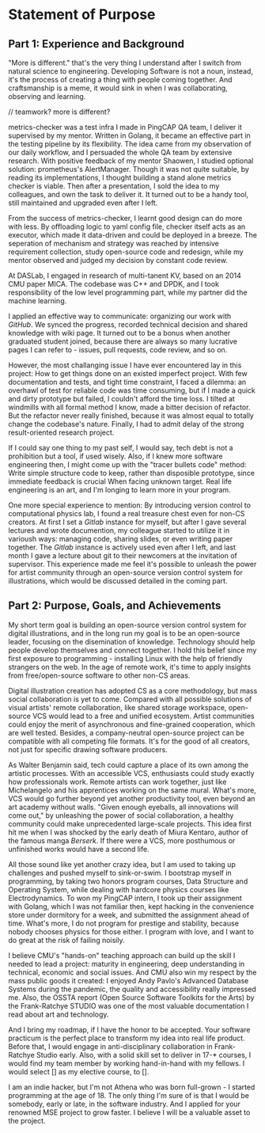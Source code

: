 Statement of Purpose
====================

## Part 1: Experience and Background

"More is different." that's the very thing I understand after I switch from natural science to engineering. Developing Software is not a noun, instead, it's the process of creating a thing with people coming together. And craftsmanship is a meme, it would sink in when I was collaborating, observing and learning.

// teamwork? more is different?

metrics-checker was a test infra I made in PingCAP QA team, I deliver it supervised by my mentor. Written in Golang, it became an effective part in the testing pipeline by its flexibility. The idea came from my observation of our daily workflow, and I persuaded the whole QA team by extensive research. With positive feedback of my mentor Shaowen, I studied optional solution: prometheus's AlertManager. Though it was not quite suitable, by reading its implementations, I thought building a stand alone metrics checker is viable. Then after a presentation, I sold the idea to my colleagues, and own the task to deliver it. It turned out to be a handy tool, still maintained and upgraded even after I left.

From the success of metrics-checker, I learnt good design can do more with less. By offloading logic to yaml config file, checker itself acts as an executor, which made it data-driven and could be deployed in a breeze. The seperation of mechanism and strategy was reached by intensive requirement collection, study open-source code and redesign, while my mentor observed and judged my decision by constant code review.

At DASLab, I engaged in research of multi-tanent KV, based on an 2014 CMU paper MICA. The codebase was C++ and DPDK, and I took responsibility of the low level programming part, while my partner did the machine learning.

I applied an effective way to communicate: organizing our work with *GitHub*. We synced the progress, recorded technical decision and shared knowledge with wiki page. It turned out to be a bonus when another graduated student joined, because there are always so many lucrative pages I can refer to - issues, pull requests, code review, and so on.

However, the most challanging issue I have ever encountered lay in this project: How to get things done on an existed imperfect project. With few documentation and tests, and tight time constraint, I faced a dilemma: an overhawl of test for reliable code was time consuming, but if I made a quick and dirty prototype but failed, I couldn't afford the time loss. I tilted at windmills with all formal method I know, made a bitter decision of refactor. But the refactor never really finished, because it was almost equal to totally change the codebase's nature. Finally, I had to admit delay of the strong result-oriented research project.

If I could say one thing to my past self, I would say, tech debt is not a prohibition but a tool, if used wisely. Also, if I knew more software engineering then, I might come up with the "tracer bullets code" method: Write simple structure code to keep, rather than disposible prototype, since immediate feedback is crucial When facing unknown target. Real life engineering is an art, and I'm longing to learn more in your program.

One more special experience to mention: By introducing version control to computational physics lab, I found a real treasure chest even for non-CS creators. At first I set a *Gitlab* instance for myself, but after I gave several lectures and wrote documention, my colleague started to utilize it in varioush ways: managing code, sharing slides, or even writing paper together. The *Gitlab* instance is actively used even after I left, and last month I gave a lecture about git to their newcomers at the invitation of supervisor. This experience made me feel it's possible to unleash the power for artist community through an open-source version control system for illustrations, which would be discussed detailed in the coming part.

## Part 2: Purpose, Goals, and Achievements

My short term goal is building an open-source version control system for digital illustrations, and in the long run my goal is to be an open-source leader, focusing on the disemination of knowledge. Technology should help people develop themselves and connect together. I hold this belief since my first exposure to programming - installing Linux with the help of friendly strangers on the web. In the age of remote work, it's time to apply insights from free/open-source software to other non-CS areas. 

Digital illustration creation has adopted CS as a core methodology, but mass social collaboration is yet to come. Compared with all possible solutions of visual artists' remote collaboration, like shared storage workspace, open-source VCS would lead to a free and unified ecosystem. Artist communities could enjoy the merit of asynchronous and fine-grained cooperation, which are well tested. Besides, a company-neutral open-source project can be compatible with all competing file formats. It's for the good of all creators, not just for specific drawing software producers.

As Walter Benjamin said, tech could capture a place of its own among the artistic processes. With an accessible VCS, enthusiasts could study exactly how professionals work. Remote artists can work together, just like Michelangelo and his apprentices working on the same mural. What's more, VCS would go further beyond yet another productivity tool, even beyond an art academy without walls. "Given enough eyeballs, all innovations will come out," by unleashing the power of social collaboration, a healthy community could make unprecedented large-scale projects. This idea first hit me when I was shocked by the early death of Miura Kentaro, author of the famous manga *Berserk*. If there were a VCS, more posthumous or unfinished works would have a second life.

All those sound like yet another crazy idea, but I am used to taking up challenges and pushed myself to sink-or-swim. I bootstrap myself in programming, by taking two honors program courses, Data Structure and Operating System, while dealing with hardcore physics courses like Electrodynamics. To won my PingCAP intern, I took up their assignment with Golang, which I was not familiar then, kept hacking in the convenience store under dormitory for a week, and submitted the assignment ahead of time. What's more, I do not program for prestige and stability, because nobody chooses physics for those either. I program with love, and I want to do great at the risk of failing noisily.

I believe CMU's "hands-on" teaching approach can build up the skill I needed to lead a project: maturity in engineering, deep understanding in technical, economic and social issues. And CMU also win my respect by the mass public goods it created: I enjoyed Andy Pavlo's Advanced Database Systems during the pandemic, the quality and accessibility really impressed me. Also, the OSSTA report (Open Source Software Toolkits for the Arts) by the Frank-Ratchye STUDIO was one of the most valuable documentation I read about art and technology.

And I bring my roadmap, if I have the honor to be accepted. Your software practicum is the perfect place to transform my idea into real life product. Before that, I would engage in anti-disciplinary collaboration in Frank-Ratchye Studio early. Also, with a solid skill set to deliver in 17-\* courses, I would find my team member by working hand-in-hand with my fellows.  I would select [] as my elective course, to [].

I am an indie hacker, but I'm not Athena who was born full-grown - I started programming at the age of 18. The only thing I'm sure of is that I would be somebody, early or late, in the software industry. And I applied for your renowned MSE project to grow faster. I believe I will be a valuable asset to the project.

